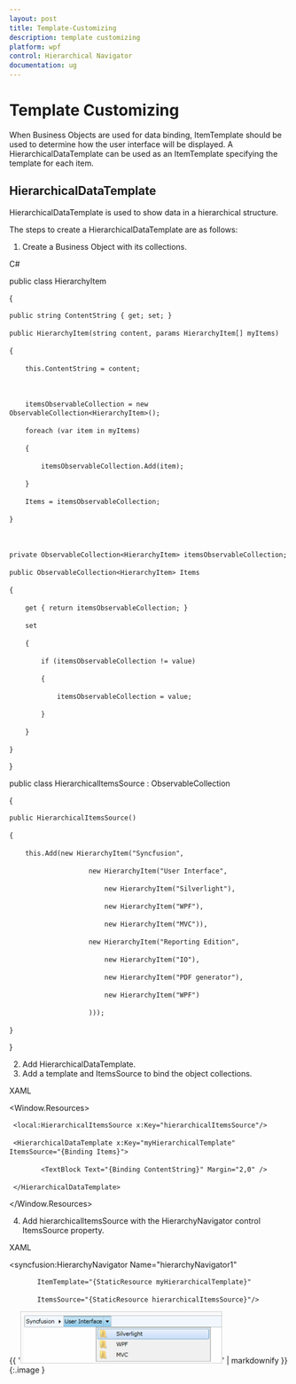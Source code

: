```yaml
---
layout: post
title: Template-Customizing
description: template customizing
platform: wpf
control: Hierarchical Navigator
documentation: ug
---
```


# Template Customizing

When Business Objects are used for data binding, ItemTemplate should be used to determine how the user interface will be displayed. A HierarchicalDataTemplate can be used as an ItemTemplate specifying the template for each item.

## HierarchicalDataTemplate

HierarchicalDataTemplate is used to show data in a hierarchical structure. 

The steps to create a HierarchicalDataTemplate are as follows:

1. Create a Business Object with its collections.

C#



public class HierarchyItem

{

    public string ContentString { get; set; }

    public HierarchyItem(string content, params HierarchyItem[] myItems)

    {

        this.ContentString = content;



        itemsObservableCollection = new ObservableCollection<HierarchyItem>();

        foreach (var item in myItems)

        {

            itemsObservableCollection.Add(item);

        }

        Items = itemsObservableCollection;

    }



    private ObservableCollection<HierarchyItem> itemsObservableCollection;

    public ObservableCollection<HierarchyItem> Items

    {

        get { return itemsObservableCollection; }

        set

        {

            if (itemsObservableCollection != value)

            {

                itemsObservableCollection = value;

            }

        }

    }

}



public class HierarchicalItemsSource : ObservableCollection<HierarchyItem>

{

    public HierarchicalItemsSource()

    {

        this.Add(new HierarchyItem("Syncfusion",

                        new HierarchyItem("User Interface",

                            new HierarchyItem("Silverlight"),

                            new HierarchyItem("WPF"),

                            new HierarchyItem("MVC")),

                        new HierarchyItem("Reporting Edition",

                            new HierarchyItem("IO"),

                            new HierarchyItem("PDF generator"),

                            new HierarchyItem("WPF")

                        )));

    }

}



2. Add HierarchicalDataTemplate. 
3. Add a template and ItemsSource to bind the object collections.



XAML



<Window.Resources>

     <local:HierarchicalItemsSource x:Key="hierarchicalItemsSource"/>

     <HierarchicalDataTemplate x:Key="myHierarchicalTemplate" ItemsSource="{Binding Items}">

            <TextBlock Text="{Binding ContentString}" Margin="2,0" />

     </HierarchicalDataTemplate>

</Window.Resources>



4. Add hierarchicalItemsSource with the HierarchyNavigator control ItemsSource property.



XAML



<syncfusion:HierarchyNavigator Name="hierarchyNavigator1" 

           ItemTemplate="{StaticResource myHierarchicalTemplate}"                

           ItemsSource="{StaticResource hierarchicalItemsSource}"/>



{{ '![](Template-Customizing_images/Template-Customizing_img1.png)' | markdownify }}
{:.image }



